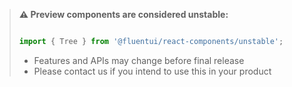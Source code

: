 <!-- Don't allow prettier to collapse code block into single line -->
<!-- prettier-ignore -->
> **⚠️ Preview components are considered unstable:**
>
> ```jsx
>
> import { Tree } from '@fluentui/react-components/unstable';
>
> ```
>
> - Features and APIs may change before final release
> - Please contact us if you intend to use this in your product
